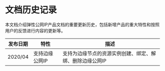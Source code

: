 # 文档历史记录

本文档介绍弹性公网IP产品文档的重要更新历史，包括新增产品的重大特性和按照用户的反馈进行内容的更新等。

|发布日期|特性|描述|
|-|-|-|
|2020/04|支持边缘公网IP|支持为边缘节点的资源实例创建、绑定、解绑、删除边缘公网IP|
